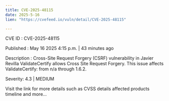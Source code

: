 ```yaml
---
title: CVE-2025-48115
date: 2025-5-16
lien: "https://cvefeed.io/vuln/detail/CVE-2025-48115"

---
```


CVE ID : CVE-2025-48115

Published :  May 16
2025
4:15 p.m. | 43 minutes ago

Description : Cross-Site Request Forgery (CSRF) vulnerability in Javier Revilla ValidateCertify allows Cross Site Request Forgery. This issue affects ValidateCertify: from n/a through 1.6.2.

Severity: 4.3 | MEDIUM

Visit the link for more details
such as CVSS details
affected products
timeline
and more...
